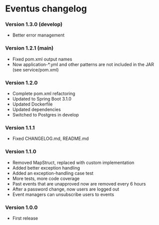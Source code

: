 # Eventus changelog

### Version 1.3.0 (develop)
- Better error management

### Version 1.2.1 (main)
- Fixed pom.xml output names
- Now application-*.yml and other patterns are not included in the JAR (see service/pom.xml)

### Version 1.2.0
- Complete pom.xml refactoring
- Updated to Spring Boot 3.1.0
- Updated Dockerfile
- Updated dependencies
- Switched to Postgres in develop

### Version 1.1.1
- Fixed CHANGELOG.md, README.md

### Version 1.1.0
- Removed MapStruct, replaced with custom implementation
- Added better exception handling
- Added an exception-handling case test
- More tests, more code coverage
- Past events that are unapproved now are removed every 6 hours
- After a password change, now users are logged out
- Event managers can unsubscribe users to events

### Version 1.0.0
- First release